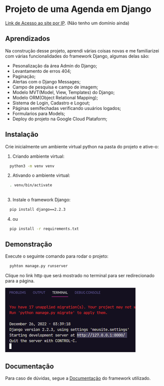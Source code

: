 # Projeto de uma Agenda em Django


[Link de Acesso ao site por IP](34.95.227.152). (Não tenho um domínio ainda)

## Aprendizados

Na construção desse projeto, aprendi várias coisas novas e me familiarizei com várias funcionalidades do framework Django, algumas delas são:
- Pesonalização da área Admin do Django;
- Levantamento de erros 404;
- Paginação;
- Alertas com o Django Messages;
- Campo de pesquisa e campo de imagem; 
- Modelo MVT(Model, View, Templates) do Django;
- Modelo ORM(Object Relational Mapping);
- Sistema de Login, Cadastro e Logout;
- Páginas semifechadas verificando usuários logados;
- Formularios para Models;
- Deploy do projeto na Google Cloud Plataform;

## Instalação

Crie inicialmente um ambiente virtual python na pasta do projeto e ative-o:

1. Criando ambiente virtual:
```bash
  python3 -m venv venv
```
2. Ativando o ambiente virtual:
```bash
  . venv/bin/activate  
```
##
3. Instale o framework Django:
```bash
  pip install django==2.2.3
```
4. ou
```bash
  pip install -r requirements.txt
```
## Demonstração

Execute o seguinte comando para rodar o projeto:
```bash
  pyhton manage.py runserver
```
Clique no link http que será mostrado no terminal para ser redirecionado para a página.
<p>
    <img src="assets/readme/exImg.png">
</p>

## Documentação

Para caso de dúvidas, segue a 
[Documentação](https://docs.djangoproject.com/en/4.1/) do framework utilizado.
